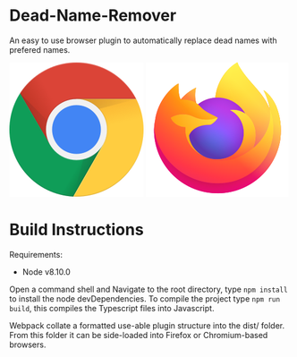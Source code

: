 # Dead-Name-Remover
An easy to use browser plugin to automatically replace dead names with prefered names.

[![Chrome](readme_files/chrome.png "Chrome")](https://chrome.google.com/webstore/detail/deadname-remover/cceilgmnkeijahkehfcgfalepihfbcag/)
[![Firefox](readme_files/firefox.png "Firefox")](https://addons.mozilla.org/en-US/firefox/addon/deadname-remover/)

# Build Instructions

Requirements:

 - Node v8.10.0

Open a command shell and Navigate to the root directory, type `npm install` to install the node devDependencies.
To compile the project type `npm run build`, this compiles the Typescript files into Javascript.

Webpack collate a formatted use-able plugin structure into the dist/ folder.
From this folder it can be side-loaded into Firefox or Chromium-based browsers.
